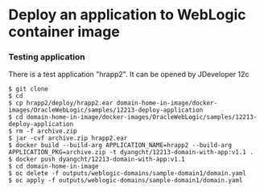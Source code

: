 # Deploy an application to WebLogic container image

### Testing application
There is a test application "hrapp2". It can be opened by JDeveloper 12c

```
$ git clone 
$ cd 
$ cp hrapp2/deploy/hrapp2.ear domain-home-in-image/docker-images/OracleWebLogic/samples/12213-deploy-application
$ cd domain-home-in-image/docker-images/OracleWebLogic/samples/12213-deploy-application
$ rm -f archive.zip
$ jar -cvf archive.zip hrapp2.ear
$ docker build --build-arg APPLICATION_NAME=hrapp2 --build-arg APPLICATION_PKG=archive.zip -t dyangcht/12213-domain-with-app:v1.1 .
$ docker push dyangcht/12213-domain-with-app:v1.1
$ cd domain-home-in-image
$ oc delete -f outputs/weblogic-domains/sample-domain1/domain.yaml
$ oc apply -f outputs/weblogic-domains/sample-domain1/domain.yaml
```

